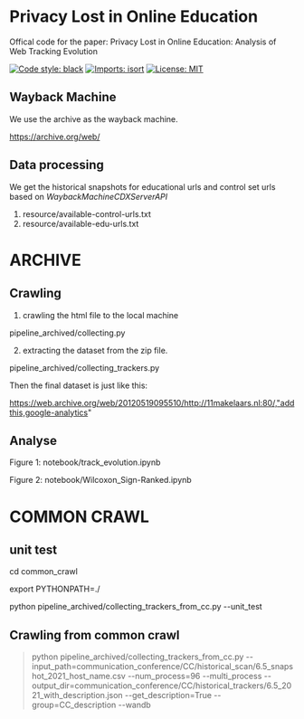 # Privacy Lost in Online Education

Offical code for the paper:
Privacy Lost in Online Education: Analysis of Web Tracking Evolution



[![Code style: black](https://img.shields.io/badge/code%20style-black-000000.svg)](https://github.com/psf/black)
[![Imports: isort](https://img.shields.io/badge/%20imports-isort-%231674b1?style=flat&labelColor=ef8336)](https://pycqa.github.io/isort/)
[![License: MIT](https://img.shields.io/badge/License-MIT-yellow.svg)](https://opensource.org/licenses/MIT)

## Wayback Machine

We use the archive as the wayback machine.

https://archive.org/web/

## Data processing 

We get the historical snapshots for educational urls and control set urls based on *WaybackMachineCDXServerAPI*

1) resource/available-control-urls.txt
2) resource/available-edu-urls.txt


# ARCHIVE 
## Crawling

1) crawling the html file to the local machine

pipeline_archived/collecting.py

2) extracting the dataset from the zip file.

pipeline_archived/collecting_trackers.py

Then the final dataset is just like this:

https://web.archive.org/web/20120519095510/http://11makelaars.nl:80/,"addthis,google-analytics"

## Analyse

Figure 1: notebook/track_evolution.ipynb

Figure 2: notebook/Wilcoxon_Sign-Ranked.ipynb

# COMMON CRAWL
## unit test

cd common_crawl

export PYTHONPATH=./

python pipeline_archived/collecting_trackers_from_cc.py --unit_test


## Crawling from common crawl


> python pipeline_archived/collecting_trackers_from_cc.py --input_path=communication_conference/CC/historical_scan/6.5_snapshot_2021_host_name.csv --num_process=96 --multi_process --output_dir=communication_conference/CC/historical_trackers/6.5_2021_with_description.json --get_description=True --group=CC_description --wandb
